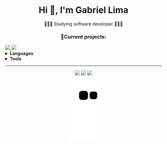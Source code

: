 <h1 align="center">Hi 👋, I'm Gabriel Lima</h1> 

<p align="center"> 👨🏻‍💻 Studying software developer 👨🏻‍💻</p> 



<h3 align="center">🧠Current projects:</h3>
     
<a href="https://github.com/IgorcBraz/Buscafe">
  <img src="https://github-readme-stats.vercel.app/api/pin/?username=IgorcBraz&repo=Buscafe&amp;theme=blueberry" style="width:350px"/>
</a>
<a href="https://github.com/Gabriel-limadev/Invasao-Alienigena">
  <img src="https://github-readme-stats.vercel.app/api/pin/?username=Gabriel-limadev&repo=Invasao-Alienigena&amp;theme=blueberry" style="width:350px"/>
</a>

<br>

<details closed>
  <summary><b>Languages</b></summary>
<br>
   <div align="center">
     <img alt="logo-Python" height="30" width="40" src="https://github.com/devicons/devicon/blob/master/icons/python/python-original.svg">
     <img alt="Logo-Django" height="30" width="40" src="https://github.com/devicons/devicon/blob/master/icons/django/django-original.svg">
     <img alt="Numpy" height="30" width="40" src="https://github.com/devicons/devicon/blob/master/icons/numpy/numpy-original.svg">
     <img alt="logo-MySQL" height="30" width="40" src="https://github.com/devicons/devicon/blob/master/icons/mysql/mysql-original.svg">
  </div>
</details>

<details closed>
  <summary><b>Tools</b></summary>
<br>
<div align="center">
   <img alt="Logo-Jupyter" height="30" width="40" src="https://github.com/devicons/devicon/blob/master/icons/jupyter/jupyter-original.svg">
   <img alt="Logo-Pycharm" height="30" width="40" src="https://github.com/devicons/devicon/blob/master/icons/pycharm/pycharm-original.svg">
   <img alt="Logo-VsCode" height="30" width="40" src="https://github.com/devicons/devicon/blob/master/icons/vscode/vscode-original.svg">
</div>
</details>
  <hr>
  
<div align="center">
  <a href="https://instagram.com/gabriel_vituu" rel="nofollow"><img src="https://img.shields.io/badge/Instagram-E4405F?style=for-the-badge&logo=instagram&logoColor=white"></a>
  <a href="https://discord.com/channels/@GabrielVitu" rel="nofollow"><img src="https://img.shields.io/badge/Discord-7289DA?style=for-the-badge&logo=discord&logoColor=white"></a>
  <a href="https://www.linkedin.com/in/gabriellimadev/" rel="nofollow"><img src="https://img.shields.io/badge/LinkedIn-0077B5?style=for-the-badge&logo=linkedin&logoColor=white"</a>
</div>

<div align="center">
<p>
  <a target="_blank" rel="noopener noreferrer" href="https://github.com/rafaballerini/rafaballerini/blob/output/github-contribution-grid-snake.svg"><img src="https://github.com/rafaballerini/rafaballerini/raw/output/github-contribution-grid-snake.svg" alt="Snake animation" style="max-width:100%;"></a>
</p>
</div>
